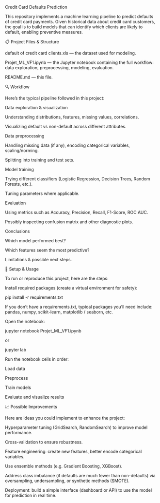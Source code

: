 Credit Card Defaults Prediction

This repository implements a machine learning pipeline to predict defaults of credit card payments. Given historical data about credit card customers, the goal is to build models that can identify which clients are likely to default, enabling preventive measures.

📋 Project Files & Structure

default of credit card clients.xls — the dataset used for modeling.

Projet_ML_VF1.ipynb — the Jupyter notebook containing the full workflow: data exploration, preprocessing, modeling, evaluation.

README.md — this file.

🔍 Workflow

Here’s the typical pipeline followed in this project:

Data exploration & visualization

Understanding distributions, features, missing values, correlations.

Visualizing default vs non-default across different attributes.

Data preprocessing

Handling missing data (if any), encoding categorical variables, scaling/norming.

Splitting into training and test sets.

Model training

Trying different classifiers (Logistic Regression, Decision Trees, Random Forests, etc.).

Tuning parameters where applicable.

Evaluation

Using metrics such as Accuracy, Precision, Recall, F1-Score, ROC AUC.

Possibly inspecting confusion matrix and other diagnostic plots.

Conclusions

Which model performed best?

Which features seem the most predictive?

Limitations & possible next steps.

🔧 Setup & Usage

To run or reproduce this project, here are the steps:

Install required packages (create a virtual environment for safety):

pip install -r requirements.txt


If you don’t have a requirements.txt, typical packages you’ll need include:
pandas, numpy, scikit-learn, matplotlib / seaborn, etc.

Open the notebook:

jupyter notebook Projet_ML_VF1.ipynb


or

jupyter lab


Run the notebook cells in order:

Load data

Preprocess

Train models

Evaluate and visualize results

📈 Possible Improvements

Here are ideas you could implement to enhance the project:

Hyperparameter tuning (GridSearch, RandomSearch) to improve model performance.

Cross-validation to ensure robustness.

Feature engineering: create new features, better encode categorical variables.

Use ensemble methods (e.g. Gradient Boosting, XGBoost).

Address class imbalance (if defaults are much fewer than non-defaults) via oversampling, undersampling, or synthetic methods (SMOTE).

Deployment: build a simple interface (dashboard or API) to use the model for prediction in real time.
